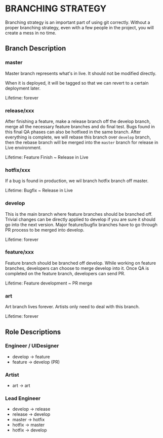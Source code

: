 # BRANCHING STRATEGY

Branching strategy is an important part of using git correctly. Without a proper branching strategy, even with a few people in the project, you will create a mess in no time.

## Branch Description
### master
Master branch represents what's in live. It should not be modified directly.

When it is deployed, it will be tagged so that we can revert to a certain deployment later.

Lifetime: forever

### release/xxx

After finishing a feature, make a release branch off the develop branch, merge all the necessary feature branches and do final test. Bugs found in this final QA phases can also be hotfixed in the same branch. After everything is complete, we will rebase this branch over `develop` branch, then the rebase branch will be merged into the `master` branch for release in Live environment.

Lifetime: Feature Finish ~ Release in Live

### hotfix/xxx

If a bug is found in production, we wil branch hotfix branch off master.

Lifetime: Bugfix ~ Release in Live

### develop

This is the main branch where feature branches should be branched off. Trivial changes can be directly applied to develop if you are sure it should go into the next version. Major feature/bugfix branches have to go through PR process to be merged into develop.

Lifetime: forever

### feature/xxx
Feature branch should be branched off develop. While working on feature branches, developers can choose to merge develop into it. Once QA is completed on the feature branch, developers can send PR.

Lifetime: Feature development ~ PR merge

### art
Art branch lives forever. Artists only need to deal with this branch.

Lifetime: forever

## Role Descriptions
### Engineer / UIDesigner
- develop -> feature
- feature -> develop (PR)

### Artist
- art -> art

### Lead Engineer
- develop -> release
- release -> develop
- master -> hotfix
- hotfix -> master
- hotfix -> develop
